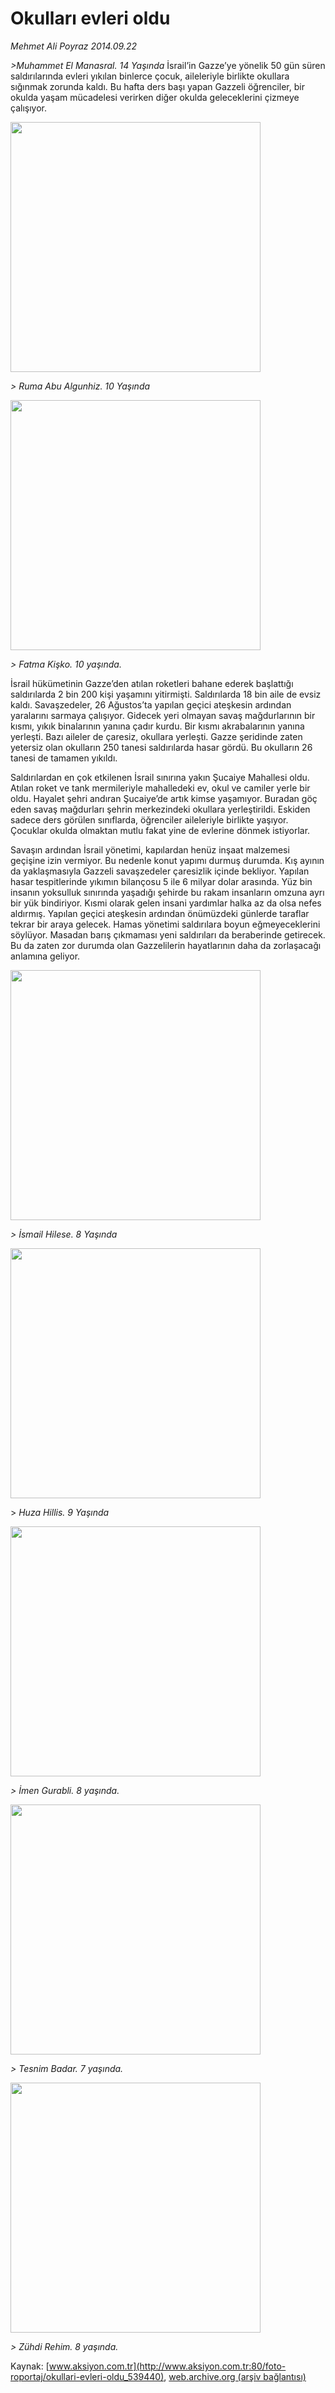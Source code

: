 # Okulları evleri oldu

*Mehmet Ali Poyraz 2014.09.22*

<div class="pNewsDetailMainContent ctx_content" itemprop="articleBody">
 <p>
  <em>
   &gt;Muhammet El Manasral. 14 Yaşında
  </em>
  İsrail’in Gazze’ye yönelik 50 gün süren saldırılarında evleri yıkılan binlerce çocuk, aileleriyle birlikte okullara sığınmak zorunda kaldı. Bu hafta ders başı yapan Gazzeli öğrenciler, bir okulda yaşam mücadelesi verirken diğer okulda geleceklerini çizmeye çalışıyor.
 </p>
 <p>
  <img alt="" height="400" src="http://web.archive.org/web/20160221062004im_/http://medya.aksiyon.com.tr/aksiyon/2014/09/22/fotorportaj-gazze-(1).jpg"/>
 </p>
 <p>
  <em>
   <span>
    &gt;
   </span>
   Ruma Abu Algunhiz. 10 Yaşında
  </em>
 </p>
 <p>
  <img alt="" height="400" src="http://web.archive.org/web/20160221062004im_/http://medya.aksiyon.com.tr/aksiyon/2014/09/22/fotorportaj-gazze-(7).jpg"/>
 </p>
 <p>
  <em>
   <span>
    &gt;
   </span>
   Fatma Kişko. 10 yaşında.
  </em>
 </p>
 <p>
  İsrail hükümetinin Gazze’den atılan roketleri bahane ederek başlattığı saldırılarda 2 bin 200 kişi yaşamını yitirmişti. Saldırılarda 18 bin aile de evsiz kaldı. Savaşzedeler, 26 Ağustos’ta yapılan geçici ateşkesin ardından yaralarını sarmaya çalışıyor. Gidecek yeri olmayan savaş mağdurlarının bir kısmı, yıkık binalarının yanına çadır kurdu. Bir kısmı akrabalarının yanına yerleşti. Bazı aileler de çaresiz, okullara yerleşti. Gazze şeridinde zaten yetersiz olan okulların 250 tanesi saldırılarda hasar gördü. Bu okulların 26 tanesi de tamamen yıkıldı.
 </p>
 <p>
  Saldırılardan en çok etkilenen İsrail sınırına yakın Şucaiye Mahallesi oldu. Atılan roket ve tank mermileriyle mahalledeki ev, okul ve camiler yerle bir oldu. Hayalet şehri andıran Şucaiye’de artık kimse yaşamıyor. Buradan göç eden savaş mağdurları şehrin merkezindeki okullara yerleştirildi. Eskiden sadece ders görülen sınıflarda, öğrenciler aileleriyle birlikte yaşıyor. Çocuklar okulda olmaktan mutlu fakat yine de evlerine dönmek istiyorlar.
 </p>
 <p>
  Savaşın ardından İsrail yönetimi, kapılardan henüz inşaat malzemesi geçişine izin vermiyor. Bu nedenle konut yapımı durmuş durumda. Kış ayının da yaklaşmasıyla Gazzeli savaşzedeler çaresizlik içinde bekliyor. Yapılan hasar tespitlerinde yıkımın bilançosu 5 ile 6 milyar dolar arasında. Yüz bin insanın yoksulluk sınırında yaşadığı şehirde bu rakam insanların omzuna ayrı bir yük bindiriyor. Kısmi olarak gelen insani yardımlar halka az da olsa nefes aldırmış. Yapılan geçici ateşkesin ardından önümüzdeki günlerde taraflar tekrar bir araya gelecek. Hamas yönetimi saldırılara boyun eğmeyeceklerini söylüyor. Masadan barış çıkmaması yeni saldırıları da beraberinde getirecek. Bu da zaten zor durumda olan Gazzelilerin hayatlarının daha da zorlaşacağı anlamına geliyor.
 </p>
 <p>
  <img alt="" height="400" src="http://web.archive.org/web/20160221062004im_/http://medya.aksiyon.com.tr/aksiyon/2014/09/22/fotorportaj-gazze-(8).jpg"/>
 </p>
 <p>
  <em>
   <span>
    &gt;
   </span>
   İsmail Hilese. 8 Yaşında
  </em>
 </p>
 <p>
  <img alt="" height="400" src="http://web.archive.org/web/20160221062004im_/http://medya.aksiyon.com.tr/aksiyon/2014/09/22/fotorportaj-gazze-(4).jpg"/>
 </p>
 <p>
  <span>
   &gt;
  </span>
  <em>
   Huza Hillis. 9 Yaşında
  </em>
 </p>
 <p>
  <img alt="" height="400" src="http://web.archive.org/web/20160221062004im_/http://medya.aksiyon.com.tr/aksiyon/2014/09/22/fotorportaj-gazze-(3).jpg"/>
 </p>
 <p>
  <em>
   <span>
    &gt;
   </span>
   İmen Gurabli. 8 yaşında.
  </em>
 </p>
 <p>
  <img alt="" height="400" src="http://web.archive.org/web/20160221062004im_/http://medya.aksiyon.com.tr/aksiyon/2014/09/22/fotorportaj-gazze-(2).jpg"/>
 </p>
 <p>
  <em>
   <span>
    &gt;
   </span>
   Tesnim Badar. 7 yaşında.
  </em>
 </p>
 <p>
  <img alt="" height="400" src="http://web.archive.org/web/20160221062004im_/http://medya.aksiyon.com.tr/aksiyon/2014/09/22/fotorportaj-gazze-(6).jpg"/>
 </p>
 <p>
  <em>
   <span>
    &gt;
   </span>
   Zühdi Rehim. 8 yaşında.
  </em>
 </p>
</div>


Kaynak: [www.aksiyon.com.tr](http://www.aksiyon.com.tr:80/foto-roportaj/okullari-evleri-oldu_539440), [web.archive.org (arşiv bağlantısı)](http://web.archive.org/web/20160221062004/http://www.aksiyon.com.tr:80/foto-roportaj/okullari-evleri-oldu_539440)
